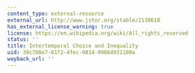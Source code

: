 ```yaml
---
content_type: external-resource
external_url: http://www.jstor.org/stable/2138618
has_external_license_warning: true
license: https://en.wikipedia.org/wiki/All_rights_reserved
status: ''
title: Intertemporal Choice and Inequality
uid: 39c700e7-61f2-4fec-9814-99664931100a
wayback_url: ''
---
```

